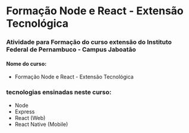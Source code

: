 # Formação Node e React - Extensão Tecnológica

### Atividade para Formação do curso extensão do Instituto Federal de Pernambuco - Campus Jaboatão

#### Nome do curso:
- Formação Node e React - Extensão Tecnológica

### tecnologias ensinadas neste curso:
- Node
- Express
- React (Web)
- React Native (Mobile)
